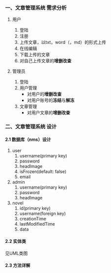 ### 一、文章管理系统 需求分析

1. 用户

   1. 登陆
   2. 注册
   3. 上传文章，以txt，word（，md）的形式上传
   4. 在线编辑
   5. 下载上传的文章
   6. 对自己上传文章的**增删改查**
2. 管理员

   1. 登陆
   2. 用户管理
      - 对用户的**增删改查**
      - 对用户账号的**冻结**与**解冻**
   3. 文章管理
      - 对用户文章的**增删改查**

### 二、文章管理系统 设计

#### 2.1 数据库（nms）设计

1. user
   1. username(primary key)
   2. password
   3. headImage
   4. isFrozen(default: false)
   5. email
2. admin
   1. username(primary key)
   2. password
   3. headImage
3. novel
   1. id(primary key)
   2. username(foreign key)
   3. creationTime
   4. lastModifiedTime
   5. data

#### 2.2 实体类

见UML类图

#### 2.3 方法详解

